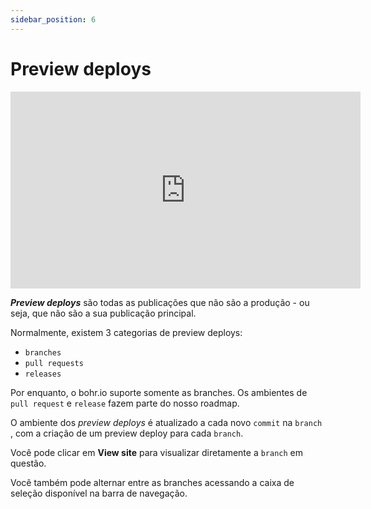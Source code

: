 ```yaml
---
sidebar_position: 6
---
```


# Preview deploys

<div style={{textAlign: 'center'}}><iframe width="560" height="315" src="https://www.youtube.com/embed/dhCFLx4qvFk" title="YouTube video player" frameborder="0" allow="accelerometer; autoplay; clipboard-write; encrypted-media; gyroscope; picture-in-picture" allowfullscreen></iframe></div>

***Preview deploys*** são todas as publicações que não são a produção - ou seja, que não são a sua publicação principal.

Normalmente, existem 3 categorias de preview deploys:

- ``branches``
- ``pull requests``
- ``releases``

Por enquanto, o bohr.io suporte somente as branches. Os ambientes de ``pull request`` e ``release`` fazem parte do nosso roadmap.

O ambiente dos *preview deploys* é atualizado a cada novo ``commit`` na ``branch`` , com a criação de um preview deploy para cada ``branch``.

Você pode clicar em **View site** para visualizar diretamente a ``branch`` em questão.

Você também pode alternar entre as branches acessando a caixa de seleção disponível na barra de navegação.
